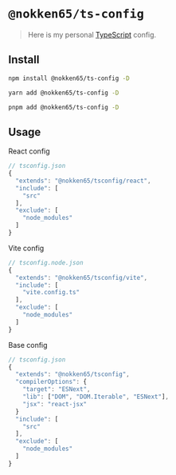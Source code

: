 # `@nokken65/ts-config`

> Here is my personal [TypeScript](https://www.typescriptlang.org/) config.

## Install

```sh
npm install @nokken65/ts-config -D
```

```sh
yarn add @nokken65/ts-config -D
```

```sh
pnpm add @nokken65/ts-config -D
```

## Usage

React config

```js
// tsconfig.json
{
  "extends": "@nokken65/tsconfig/react",
  "include": [
    "src"
  ],
  "exclude": [
    "node_modules"
  ]
}
```

Vite config

```js
// tsconfig.node.json
{
  "extends": "@nokken65/tsconfig/vite",
  "include": [
    "vite.config.ts"
  ],
  "exclude": [
    "node_modules"
  ]
}
```

Base config

```js
// tsconfig.json
{
  "extends": "@nokken65/tsconfig",
  "compilerOptions": {
    "target": "ESNext",
    "lib": ["DOM", "DOM.Iterable", "ESNext"],
    "jsx": "react-jsx"
  }
  "include": [
    "src"
  ],
  "exclude": [
    "node_modules"
  ]
}
```

